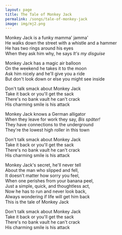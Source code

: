 ```yaml
---
layout: page
title: The Tale of Monkey Jack
permalink: /songs/tale-of-monkey-jack
image: img/mj2.png
---
```


Monkey Jack is a funky mamma' jamma'<br />
He walks down the street with a whistle and a hammer<br />
He has two rings around his eyes<br />
When they ask him why, he says _It's my disguise_

Monkey Jack has a magic air balloon<br />
On the weekend he takes it to the moon<br />
Ask him nicely and he'll give you a ride<br />
But don't look down or else you might see inside

Don't talk smack about Monkey Jack<br />
Take it back or you'll get the sack<br />
There's no bank vault he can't crack<br />
His charming smile is his attack

Monkey Jack knows a German alligator<br />
When they leave for work they say, _Bis später!_<br />
They have connections to the underground<br />
They're the lowest high roller in this town

Don't talk smack about Monkey Jack<br />
Take it back or you'll get the sack<br />
There's no bank vault he can't crack<br />
His charming smile is his attack

Monkey Jack's secret, he'll never tell<br />
About the man who slipped and fell,<br />
It doesn't matter how sorry you feel,<br />
When one perishes from your banana peel,<br />
Just a simple, quick, and thoughtless act,<br />
Now he has to run and never look back,<br />
Always wondering if life will get him back <br />
This is the tale of Monkey Jack

Don't talk smack about Monkey Jack<br />
Take it back or you'll get the sack<br />
There's no bank vault he can't crack<br />
His charming smile is his attack
